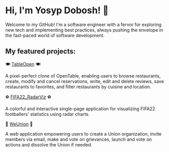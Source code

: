 # Hi, I'm Yosyp Dobosh! 👋 

Welcome to my GitHub! I'm a software engineer with a fervor for exploring new tech and implementing best practices, always pushing the envelope in the fast-paced world of software development.

## My featured projects:

🍽️ [TableOpen](https://table-open.herokuapp.com/) 🍽️

A pixel-perfect clone of OpenTable, enabling users to browse restaurants, create, modify and cancel reservations, write, edit and delete reviews, save restaurants to favorites, and filter restaurants by cuisine and location.


⚽️ [FIFA22_RadarViz](https://dobosh28.github.io/FIFA22_RadarViz/) ⚽️ 

A colorful and interactive single-page application for visualizing FIFA22 footballers’ statistics using radar charts.


🥗 [WeUnion](https://we-union.onrender.com) 🥗

A web application empowering users to create a Union organization, invite members via email, make and vote on grievances, launch and vote on actions and dissolve the Union if needed.
